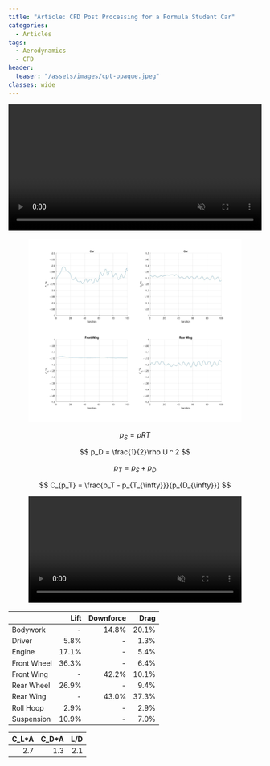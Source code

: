 ```yaml
---
title: "Article: CFD Post Processing for a Formula Student Car"
categories:
  - Articles
tags:
  - Aerodynamics
  - CFD
header:
  teaser: "/assets/images/cpt-opaque.jpeg"
classes: wide
---
```


<video width="100%" muted playsinline autoplay="autoplay" loop="loop">
  <source src="/assets/videos/cpt-opaque.mp4" type="video/mp4">
</video>

<figure>
	<img src="/assets/images/cfd-post-proc-data.jpg">
</figure>

$$ p_S = \rho RT $$

$$ p_D = \frac{1}{2}\rho U ^ 2 $$

$$ p_T = p_S + p_D $$

$$ C_{p_T} = \frac{p_T - p_{T_{\infty}}}{p_{D_{\infty}}} $$

<figure>
  <video width="100%" muted playsinline autoplay="autoplay" loop="loop">
    <source src="/assets/videos/CpT-anim-1.mp4" type="video/mp4">
  </video>
</figure>

|  | Lift | Downforce | Drag |
| :--------------- | -------: | -------: | -------------: |
| Bodywork | - | 14.8% | 20.1% |
| Driver | 5.8% | - | 1.3% |
| Engine | 17.1% | - | 5.4% |
| Front Wheel | 36.3% | - | 6.4% |
| Front Wing | - | 42.2% | 10.1% |
| Rear Wheel | 26.9% | - | 9.4% |
| Rear Wing | - | 43.0% | 37.3% |
| Roll Hoop | 2.9% | - | 2.9% |
| Suspension | 10.9% | - | 7.0% |

| C_L\*A | C_D\*A | L/D |
| -----: | -----: | --: |
| 2.7 | 1.3 | 2.1 |
